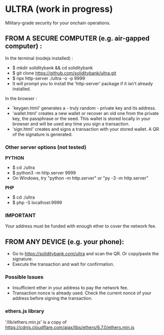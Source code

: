# ULTRA (work in progress)
Military-grade security for your onchain operations.

## FROM A SECURE COMPUTER (e.g. air-gapped computer) :
In the terminal (nodejs installed) :
  - $ mkdir soliditybank && cd soliditybank
  - $ git clone https://github.com/soliditybank/ultra.git
  - $ npx http-server ./ultra -o -p 9999
  - It will prompt you to install the 'http-server' package if it isn't already installed.

In the browser :
  - 'keygen.html' generates a - truly random - private key and its address.
  - 'wallet.html' creates a new wallet or recover an old one from the private key, the passphrase or the seed. This wallet is stored locally in your browser and will be used any time you sign a transaction.
  - 'sign.html' creates and signs a transaction with your stored wallet. A QR of the signature is generated.

### Other server options (not tested)

**PYTHON**
- $ cd ./ultra
- $ python3 -m http.server 9999
- On Windows, try "python -m http.server" or "py -3 -m http.server"

**PHP**
-  $ cd ./ultra
-  $ php -S localhost:9999

### IMPORTANT
Your address must be funded with enough ether to cover the network fee.

## FROM ANY DEVICE (e.g. your phone):
- Go to https://soliditybank.com/ultra and scan the QR. Or copy/paste the signature.
- Execute the transaction and wait for confirmation.

### Possible Issues
- Insufficient ether in your address to pay the network fee.
- Transaction nonce is already used. Check the current nonce of your address before signing the transaction.

### ethers.js library
'/lib/ethers.min.js' is a copy of https://cdnjs.cloudflare.com/ajax/libs/ethers/6.7.0/ethers.min.js
